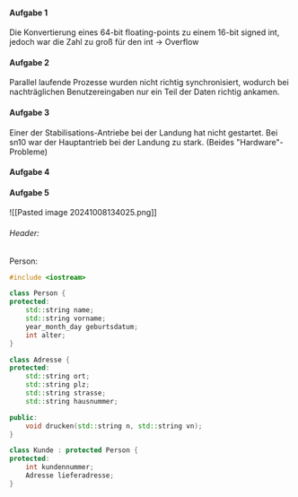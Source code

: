 #### Aufgabe 1
Die Konvertierung eines 64-bit floating-points zu einem 16-bit signed int, jedoch war die Zahl zu groß für den int -> Overflow

#### Aufgabe 2
Parallel laufende Prozesse wurden nicht richtig synchronisiert, wodurch bei nachträglichen Benutzereingaben nur ein Teil der Daten richtig ankamen.

#### Aufgabe 3
Einer der Stabilisations-Antriebe bei der Landung hat nicht gestartet.
Bei sn10 war der Hauptantrieb bei der Landung zu stark. (Beides "Hardware"-Probleme)

#### Aufgabe 4


#### Aufgabe 5
![[Pasted image 20241008134025.png]]

###### Header:
Person:

```c++
#include <iostream>

class Person {
protected:
	std::string name;
	std::string vorname;
	year_month_day geburtsdatum;
	int alter;
}

class Adresse {
protected:
	std::string ort;
	std::string plz;
	std::string strasse;
	std::string hausnummer;

public:
	void drucken(std::string n, std::string vn);
}

class Kunde : protected Person {
protected:
	int kundennummer;
	Adresse lieferadresse;
}

```